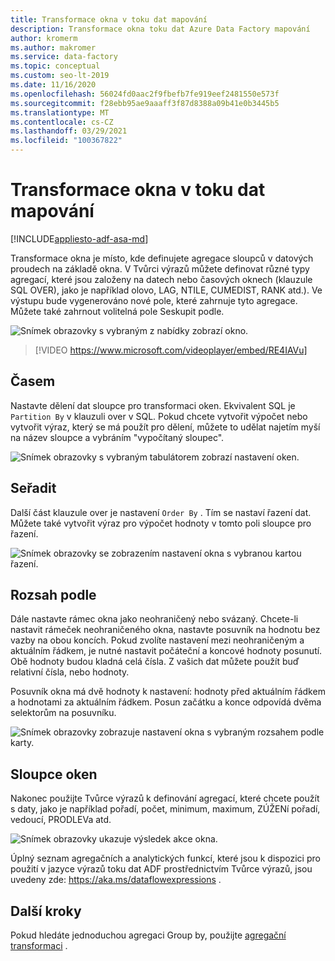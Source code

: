 ```yaml
---
title: Transformace okna v toku dat mapování
description: Transformace okna toku dat Azure Data Factory mapování
author: kromerm
ms.author: makromer
ms.service: data-factory
ms.topic: conceptual
ms.custom: seo-lt-2019
ms.date: 11/16/2020
ms.openlocfilehash: 56024fd0aac2f9fbefb7fe919eef2481550e573f
ms.sourcegitcommit: f28ebb95ae9aaaff3f87d8388a09b41e0b3445b5
ms.translationtype: MT
ms.contentlocale: cs-CZ
ms.lasthandoff: 03/29/2021
ms.locfileid: "100367822"
---
```

# <a name="window-transformation-in-mapping-data-flow"></a>Transformace okna v toku dat mapování

[!INCLUDE[appliesto-adf-asa-md](includes/appliesto-adf-asa-md.md)]

Transformace okna je místo, kde definujete agregace sloupců v datových proudech na základě okna. V Tvůrci výrazů můžete definovat různé typy agregací, které jsou založeny na datech nebo časových oknech (klauzule SQL OVER), jako je například olovo, LAG, NTILE, CUMEDIST, RANK atd.). Ve výstupu bude vygenerováno nové pole, které zahrnuje tyto agregace. Můžete také zahrnout volitelná pole Seskupit podle.

![Snímek obrazovky s vybraným z nabídky zobrazí okno.](media/data-flow/windows1.png "systém Windows 1")

> [!VIDEO https://www.microsoft.com/videoplayer/embed/RE4IAVu]

## <a name="over"></a>Časem
Nastavte dělení dat sloupce pro transformaci oken. Ekvivalent SQL je ```Partition By``` v klauzuli over v SQL. Pokud chcete vytvořit výpočet nebo vytvořit výraz, který se má použít pro dělení, můžete to udělat najetím myší na název sloupce a vybráním "vypočítaný sloupec".

![Snímek obrazovky s vybraným tabulátorem zobrazí nastavení oken.](media/data-flow/windows4.png "systém Windows 4")

## <a name="sort"></a>Seřadit
Další část klauzule over je nastavení ```Order By``` . Tím se nastaví řazení dat. Můžete také vytvořit výraz pro výpočet hodnoty v tomto poli sloupce pro řazení.

![Snímek obrazovky se zobrazením nastavení okna s vybranou kartou řazení.](media/data-flow/windows5.png "systém Windows 5")

## <a name="range-by"></a>Rozsah podle
Dále nastavte rámec okna jako neohraničený nebo svázaný. Chcete-li nastavit rámeček neohraničeného okna, nastavte posuvník na hodnotu bez vazby na obou koncích. Pokud zvolíte nastavení mezi neohraničeným a aktuálním řádkem, je nutné nastavit počáteční a koncové hodnoty posunutí. Obě hodnoty budou kladná celá čísla. Z vašich dat můžete použít buď relativní čísla, nebo hodnoty.

Posuvník okna má dvě hodnoty k nastavení: hodnoty před aktuálním řádkem a hodnotami za aktuálním řádkem. Posun začátku a konce odpovídá dvěma selektorům na posuvníku.

![Snímek obrazovky zobrazuje nastavení okna s vybraným rozsahem podle karty.](media/data-flow/windows6.png "systém Windows 6")

## <a name="window-columns"></a>Sloupce oken
Nakonec použijte Tvůrce výrazů k definování agregací, které chcete použít s daty, jako je například pořadí, počet, minimum, maximum, ZÚŽENí pořadí, vedoucí, PRODLEVa atd.

![Snímek obrazovky ukazuje výsledek akce okna.](media/data-flow/windows7.png "systém Windows 7")

Úplný seznam agregačních a analytických funkcí, které jsou k dispozici pro použití v jazyce výrazů toku dat ADF prostřednictvím Tvůrce výrazů, jsou uvedeny zde: https://aka.ms/dataflowexpressions .

## <a name="next-steps"></a>Další kroky

Pokud hledáte jednoduchou agregaci Group by, použijte [agregační transformaci](data-flow-aggregate.md) .
